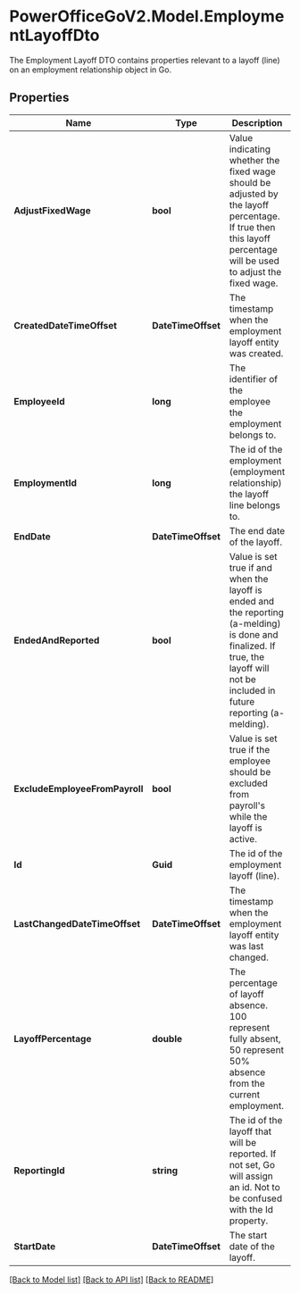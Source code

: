 # PowerOfficeGoV2.Model.EmploymentLayoffDto
The Employment Layoff DTO contains properties relevant to a layoff (line) on an employment relationship object in Go.

## Properties

Name | Type | Description | Notes
------------ | ------------- | ------------- | -------------
**AdjustFixedWage** | **bool** | Value indicating whether the fixed wage should be adjusted by the layoff percentage.  If true then this layoff percentage will be used to adjust the fixed wage. | [optional] 
**CreatedDateTimeOffset** | **DateTimeOffset** | The timestamp when the employment layoff entity was created. | [optional] [readonly] 
**EmployeeId** | **long** | The identifier of the employee the employment belongs to. | [optional] [readonly] 
**EmploymentId** | **long** | The id of the employment (employment relationship) the layoff line belongs to. | [optional] [readonly] 
**EndDate** | **DateTimeOffset** | The end date of the layoff. | [optional] 
**EndedAndReported** | **bool** | Value is set true if and when the layoff is ended and the reporting (a-melding) is done and finalized.  If true, the layoff will not be included in future reporting (a-melding). | [optional] 
**ExcludeEmployeeFromPayroll** | **bool** | Value is set true if the employee should be excluded from payroll&#39;s while the layoff is active. | [optional] 
**Id** | **Guid** | The id of the employment layoff (line). | [optional] [readonly] 
**LastChangedDateTimeOffset** | **DateTimeOffset** | The timestamp when the employment layoff entity was last changed. | [optional] [readonly] 
**LayoffPercentage** | **double** | The percentage of layoff absence.  100 represent fully absent,  50 represent 50% absence from the current employment. | [optional] 
**ReportingId** | **string** | The id of the layoff that will be reported.  If not set, Go will assign an id.  Not to be confused with the Id property. | [optional] 
**StartDate** | **DateTimeOffset** | The start date of the layoff. | [optional] 

[[Back to Model list]](../../README.md#documentation-for-models) [[Back to API list]](../../README.md#documentation-for-api-endpoints) [[Back to README]](../../README.md)

